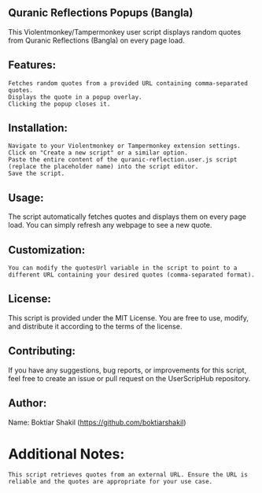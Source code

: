 ## Quranic Reflections Popups (Bangla)

This Violentmonkey/Tampermonkey user script displays random quotes from Quranic Reflections (Bangla) on every page load.

## Features:

    Fetches random quotes from a provided URL containing comma-separated quotes.
    Displays the quote in a popup overlay.
    Clicking the popup closes it.

## Installation:

    Navigate to your Violentmonkey or Tampermonkey extension settings.
    Click on "Create a new script" or a similar option.
    Paste the entire content of the quranic-reflection.user.js script (replace the placeholder name) into the script editor.
    Save the script.

## Usage:

The script automatically fetches quotes and displays them on every page load. You can simply refresh any webpage to see a new quote.

## Customization:

    You can modify the quotesUrl variable in the script to point to a different URL containing your desired quotes (comma-separated format).

## License:

This script is provided under the MIT License. You are free to use, modify, and distribute it according to the terms of the license.

## Contributing:

If you have any suggestions, bug reports, or improvements for this script, feel free to create an issue or pull request on the UserScripHub repository.

## Author:

Name: Boktiar Shakil (https://github.com/boktiarshakil)

# Additional Notes:

    This script retrieves quotes from an external URL. Ensure the URL is reliable and the quotes are appropriate for your use case.
